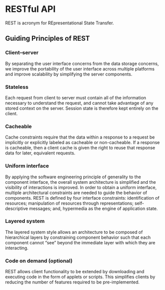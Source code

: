# RESTful API
REST is acronym for REpresentational State Transfer. 

## Guiding Principles of REST
### Client–server
By separating the user interface concerns from the data storage concerns, we improve the portability of the user interface across multiple platforms and improve scalability by simplifying the server components.

### Stateless
Each request from client to server must contain all of the information necessary to understand the request, and cannot take advantage of any stored context on the server. Session state is therefore kept entirely on the client.

### Cacheable
Cache constraints require that the data within a response to a request be implicitly or explicitly labeled as cacheable or non-cacheable. If a response is cacheable, then a client cache is given the right to reuse that response data for later, equivalent requests.
### Uniform interface
By applying the software engineering principle of generality to the component interface, the overall system architecture is simplified and the visibility of interactions is improved. In order to obtain a uniform interface, multiple architectural constraints are needed to guide the behavior of components. REST is defined by four interface constraints: identification of resources; manipulation of resources through representations; self-descriptive messages; and, hypermedia as the engine of application state.
### Layered system
The layered system style allows an architecture to be composed of hierarchical layers by constraining component behavior such that each component cannot “see” beyond the immediate layer with which they are interacting.

### Code on demand (optional)
REST allows client functionality to be extended by downloading and executing code in the form of applets or scripts. This simplifies clients by reducing the number of features required to be pre-implemented.